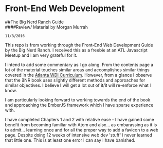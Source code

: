 # Front-End Web Development 

##The Big Nerd Ranch Guide  
####Review/ Material by Morgan Murrah


`11/3/2016`

This repo is from working through the Front-End Web Development Guide by the Big Nerd Ranch. I received this as a freebie at an ATL Javascript Meetup and I am very grateful for it.

I intend to add some commentary as I go along. From the contents page a lot of the material touches similar areas and accomplishes similar things covered in the [Atlanta WDI Curriculum](https://github.com/ATL-WDI-Curriculum).
However, from a glance I observe that the BNR book uses slightly different methods and approaches for similar objectives. I believe I will get a lot out of it/it will re-enforce what I know.

I am particularly looking forward to working towards the end of the book and approaching the EmberJS framework which I have sparse experience with.

I have completed Chapters 1 and 2 with relative ease - I have gained some benefit from becoming familiar with Atom and also... as embarassing as it is to admit... learning once and for all the proper way to add a favicon to a web page. Despite doing 12 weeks of intensive web dev 'stuff' I never learned that little one. This is at least one error I can say I have banished.


